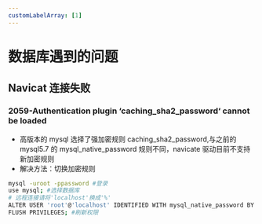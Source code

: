 ```yaml
---
customLabelArray: [1]
---
```


# <Label :level='1'/> 数据库遇到的问题

## Navicat 连接失败

### 2059-Authentication plugin ‘caching_sha2_password‘ cannot be loaded

- 高版本的 mysql 选择了强加密规则 caching_sha2_password,与之前的 mysql5.7 的 mysql_native_password 规则不同，navicate 驱动目前不支持新加密规则
- 解决方法：切换加密规则

```bash
mysql -uroot -ppassword #登录
use mysql; #选择数据库
# 远程连接请将'localhost'换成'%'
ALTER USER 'root'@'localhost' IDENTIFIED WITH mysql_native_password BY 'password'; #更改加密方式
FLUSH PRIVILEGES; #刷新权限
```
